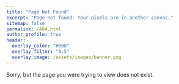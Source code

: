 ```yaml
---
title: "Page Not Found"
excerpt: "Page not found. Your pixels are in another canvas."
sitemap: false
permalink: /404.html
author_profile: true
header:
  overlay_color: "#000"
  overlay_filter: "0.5"
  overlay_image: /assets/images/banner.png
---
```


Sorry, but the page you were trying to view does not exist.

